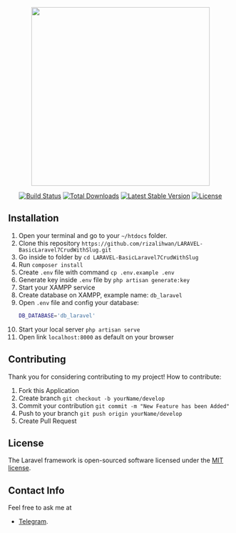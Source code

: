 <p align="center"><img src="https://res.cloudinary.com/dtfbvvkyp/image/upload/v1566331377/laravel-logolockup-cmyk-red.svg" width="400"></p>

<p align="center">
<a href="https://travis-ci.org/laravel/framework"><img src="https://travis-ci.org/laravel/framework.svg" alt="Build Status"></a>
<a href="https://packagist.org/packages/laravel/framework"><img src="https://poser.pugx.org/laravel/framework/d/total.svg" alt="Total Downloads"></a>
<a href="https://packagist.org/packages/laravel/framework"><img src="https://poser.pugx.org/laravel/framework/v/stable.svg" alt="Latest Stable Version"></a>
<a href="https://packagist.org/packages/laravel/framework"><img src="https://poser.pugx.org/laravel/framework/license.svg" alt="License"></a>
</p>

## Installation
1. Open your terminal and go to your `~/htdocs` folder.
2. Clone this repository `https://github.com/rizalihwan/LARAVEL-BasicLaravel7CrudWithSlug.git`
3. Go inside to folder by `cd LARAVEL-BasicLaravel7CrudWithSlug`
4. Run `composer install`
5. Create `.env` file with command `cp .env.example .env`
6. Generate key inside `.env` file by `php artisan generate:key`
7. Start your XAMPP service
8. Create database on XAMPP, example name: `db_laravel`
9. Open `.env` file and config your database:
    ```sh
    DB_DATABASE='db_laravel'
10. Start your local server `php artisan serve`
11. Open link `localhost:8000` as default on your browser

## Contributing

Thank you for considering contributing to my project! How to contribute:
1. Fork this Application
2. Create branch `git checkout -b yourName/develop`
3. Commit your contribution `git commit -m "New Feature has been Added"`
4. Push to your branch `git push origin yourName/develop`
5. Create Pull Request

## License

The Laravel framework is open-sourced software licensed under the [MIT license](https://opensource.org/licenses/MIT).

## Contact Info

Feel free to ask me at
- [Telegram](https://t.me/ihw_me/).
